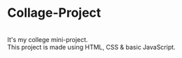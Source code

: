 # Collage-Project
<br>
It's my college mini-project.
<div>This project is made using HTML, CSS & basic JavaScript.</div>
